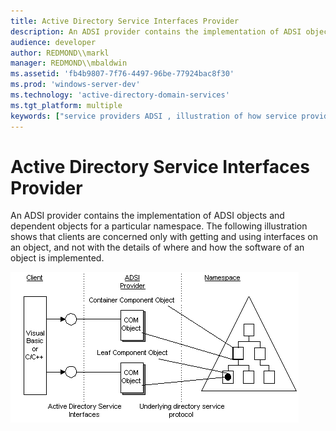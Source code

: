 ```yaml
---
title: Active Directory Service Interfaces Provider
description: An ADSI provider contains the implementation of ADSI objects and dependent objects for a particular namespace.
audience: developer
author: REDMOND\\markl
manager: REDMOND\\mbaldwin
ms.assetid: 'fb4b9807-7f76-4497-96be-77924bac8f30'
ms.prod: 'windows-server-dev'
ms.technology: 'active-directory-domain-services'
ms.tgt_platform: multiple
keywords: ["service providers ADSI , illustration of how service providers access a namespace", "namespace ADSI , illustration of how service providers access namespace"]
---
```


# Active Directory Service Interfaces Provider

An ADSI provider contains the implementation of ADSI objects and dependent objects for a particular namespace. The following illustration shows that clients are concerned only with getting and using interfaces on an object, and not with the details of where and how the software of an object is implemented.

![active directory service interfaces provider](images/ds2prov.png)

 

 




